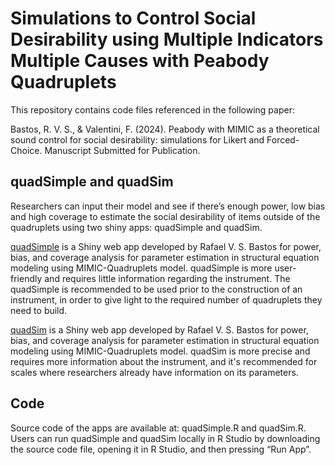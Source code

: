 # Simulations to Control Social Desirability using Multiple Indicators Multiple Causes with Peabody Quadruplets 

This repository contains code files referenced in the following paper:

Bastos, R. V. S., & Valentini, F. (2024). Peabody with MIMIC as a theoretical sound control for social desirability: simulations for Likert and Forced-Choice. Manuscript Submitted for Publication.

## quadSimple and quadSim

Researchers can input their model and see if there’s enough power, low bias and high coverage to estimate the social desirability of items outside of the quadruplets using two shiny apps: quadSimple and quadSim.

[quadSimple](https://peabody-mimic.shinyapps.io/quadSimple/) is a Shiny web app developed by Rafael V. S. Bastos for power, bias, and coverage analysis for parameter estimation in structural equation modeling using MIMIC-Quadruplets model. quadSimple is more user-friendly and requires little information regarding the instrument. The quadSimple is recommended to be used prior to the construction of an instrument, in order to give light to the required number of quadruplets they need to build.

[quadSim](https://peabody-mimic.shinyapps.io/quadSim/) is a Shiny web app developed by Rafael V. S. Bastos for power, bias, and coverage analysis for parameter estimation in structural equation modeling using MIMIC-Quadruplets model. quadSim is more precise and requires more information about the instrument, and it's recommended for scales where researchers already have information on its parameters.


## Code

Source code of the apps are available at: quadSimple.R and quadSim.R. Users can run quadSimple and quadSim locally in R Studio by downloading the source code file, opening it in R Studio, and then pressing “Run App”.
